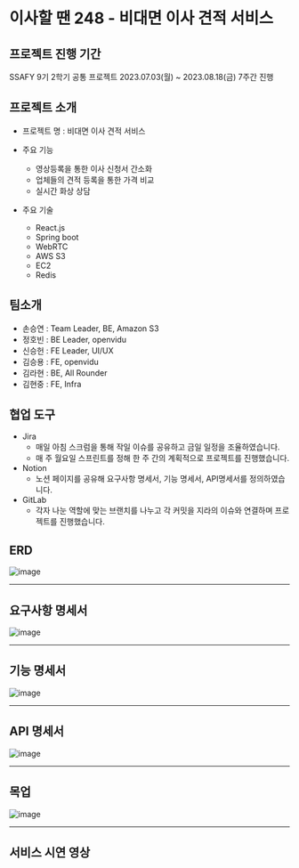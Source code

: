 # 이사할 땐 248 - 비대면 이사 견적 서비스

## 프로젝트 진행 기간
SSAFY 9기 2학기 공통 프로젝트
2023.07.03(월) ~ 2023.08.18(금) 7주간 진행


## 프로젝트 소개
- 프로젝트 명 : 비대면 이사 견적 서비스

- 주요 기능
    - 영상등록을 통한 이사 신청서 간소화
    - 업체들의 견적 등록을 통한 가격 비교
    - 실시간 화상 상담

- 주요 기술
    - React.js
    - Spring boot
    - WebRTC
    - AWS S3
    - EC2
    - Redis



## 팀소개

- 손승연 : Team Leader, BE, Amazon S3
- 정호빈 : BE Leader, openvidu
- 신승헌 : FE Leader, UI/UX
- 김승용 : FE, openvidu
- 김라현 : BE, All Rounder
- 김현중 : FE, Infra



## 협업 도구

- Jira
    - 매일 아침 스크럼을 통해 작일 이슈를 공유하고 금일 일정을 조율하였습니다.
    - 매 주 월요일 스프린트를 정해 한 주 간의 계획적으로 프로젝트를 진행했습니다.
- Notion
    - 노션 페이지를 공유해 요구사항 명세서, 기능 명세서, API명세서를 정의하였습니다.
- GitLab
    - 각자 나눈 역할에 맞는 브랜치를 나누고 각 커밋을 지라의 이슈와 연결하며 프로젝트를 진행했습니다.



## ERD
![image](https://github.com/ssh5212/moving248/assets/133843645/3107a0df-e487-4721-be08-ac91cb98b9c4)

---

## 요구사항 명세서
![image](https://github.com/ssh5212/moving248/assets/133843645/64608f99-77d8-4b46-a56d-ad268d5a081c)

---

## 기능 명세서
![image](https://github.com/ssh5212/moving248/assets/133843645/578df68f-4e27-4fec-a8f1-c8a6ccc5185b)

---

## API 명세서
![image](https://github.com/ssh5212/moving248/assets/133843645/a9079552-bc3b-4360-af40-9293ed9494dc)

---

## 목업
![image](https://github.com/ssh5212/moving248/assets/133843645/132f73c1-007d-4c15-bea3-9716de7d4136)

---

## 서비스 시연 영상
